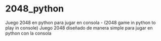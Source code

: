 # 2048_python
Juego 2048 en python para jugar en consola - (2048 game in python to play in console)
Juego 2048 diseñado de manera simple para jugar en python con la consola
